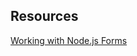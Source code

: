 

## Resources
[Working with Node.js Forms](https://www.youtube.com/watch?v=NKEEeWqKHEo&t=2150s&ab_channel=IvayloPapazov)
